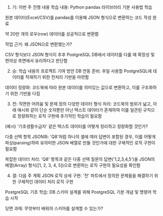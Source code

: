 1. 기: 이번 주 진행 내용
학습 내용: Python pandas 라이브러리 기본 사용법 학습

원본 데이터(Excel/CSV)를 pandas를 이용해 JSON 형식으로 변환하는 코드 작성 완료

약 20만 개의 로우(row) 데이터를 성공적으로 변환함

작업 근거: 왜 JSON으로 변환했는가?

CSV 형식보다 JSON 형식이 추후 PostgreSQL DB에서 데이터를 다룰 때 확장성 및 편의성 측면에서 유리하다고 판단함

2. 승: 학습 내용의 프로젝트 기여 방안
DB 연동 준비: 후일 사용할 PostgreSQL에 데이터를 적재하기 위한 전처리 기반을 마련함

데이터 정량화: 코드북에 따라 원본 데이터를 의미있는 값으로 변환하고, 이를 구조화하기 위한 기반을 다짐

3. 전: 직면한 어려움 및 문제 정의
다양한 데이터 형식 처리: 코드북의 범위가 넓고, 아래 예시와 같이 단순 숫자뿐만 아닌 텍스트 데이터가 혼재하여 이를 일관된 규칙으로 정량화하는 로직 구현에 추가적인 학습이 필요함

(예시) '기초생활수급자' 같은 텍스트 데이터를 어떻게 정리하고 정량화할 것인가?

다중 선택 항목 JSON화: 'Q8'처럼 하나의 셀에 여러 답변이 포함된 경우, 이를 어떻게 파싱(parsing)하여 유의미한 JSON 배열로 만들 것인가에 대한 구체적인 로직 구현이 필요함

복잡한 데이터 처리: 'Q8' 항목과 같은 다중 선택 질문의 답변('1,2,3,4,5')을 JSON의 배열(Array) 형식([1, 2, 3, 4, 5])으로 변환하는 로직 구현의 필요성을 확인함

4. 결: 다음 주 계획
JSON 로직 상세 구현: '전' 파트에서 정의한 문제들을 해결하기 위한 구체적인 데이터 처리 로직 구현

PostgreSQL 기초 학습: DB 스키마 설계를 위해 PostgreSQL 기본 개념 및 명령어 학습 시작

당면 과제: 무엇부터 배워야 스키마를 설계할 수 있는가?
